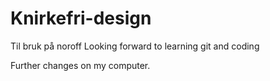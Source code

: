 # Knirkefri-design
Til bruk på noroff
Looking forward to learning git and coding

Further changes on my computer.

